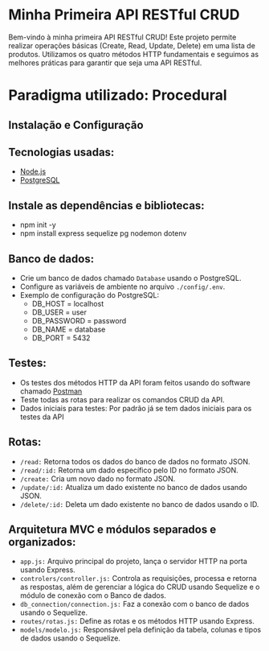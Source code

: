 # Minha Primeira API RESTful CRUD

Bem-vindo à minha primeira API RESTful CRUD! Este projeto permite realizar operações básicas (Create, Read, Update, Delete) em uma lista de produtos. Utilizamos os quatro métodos HTTP fundamentais e seguimos as melhores práticas para garantir que seja uma API RESTful.

# Paradigma utilizado: Procedural

## Instalação e Configuração

## Tecnologias usadas:
* [Node.js](https://nodejs.org/en/download)
* [PostgreSQL](https://www.postgresql.org/download/) 

## Instale as dependências e bibliotecas:
* npm init -y
* npm install express sequelize pg nodemon dotenv


## Banco de dados:
* Crie um banco de dados chamado `Database` usando o PostgreSQL.
* Configure as variáveis de ambiente no arquivo `./config/.env`.
* Exemplo de configuração do PostgreSQL:
   - DB_HOST = localhost
   - DB_USER = user
   - DB_PASSWORD = password
   - DB_NAME = database
   - DB_PORT = 5432

## Testes:
* Os testes dos métodos HTTP da API foram feitos usando do software chamado [Postman](https://www.postman.com/downloads/)
* Teste todas as rotas para realizar os comandos CRUD da API.
* Dados iniciais para testes: Por padrão já se tem dados iniciais para os testes da API

## Rotas:
* `/read:` Retorna todos os dados do banco de dados no formato JSON.
* `/read/:id:` Retorna um dado específico pelo ID no formato JSON.
* `/create:` Cria um novo dado no formato JSON.
* `/update/:id:` Atualiza um dado existente no banco de dados usando JSON.
* `/delete/:id:` Deleta um dado existente no banco de dados usando o ID.

## Arquitetura MVC e módulos separados e organizados:
* `app.js:` Arquivo principal do projeto, lança o servidor HTTP na porta usando Express.
* `controlers/controller.js:` Controla as requisições, processa e retorna as respostas, além de gerenciar a lógica do CRUD usando Sequelize e o módulo de conexão com o Banco de dados.
* `db_connection/connection.js:` Faz a conexão com o banco de dados usando o Sequelize.
* `routes/rotas.js:` Define as rotas e os métodos HTTP usando Express.
* `models/modelo.js:` Responsável pela definição da tabela, colunas e tipos de dados usando o Sequelize.
